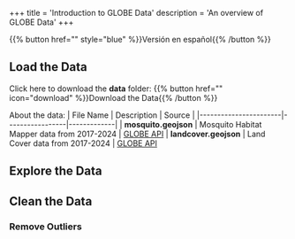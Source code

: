 +++
title = 'Introduction to GLOBE Data'
description = 'An overview of GLOBE Data'
+++

{{% button href="" style="blue" %}}Versión en español{{% /button %}}

## Load the Data
Click here to download the **data** folder:
{{% button href="" icon="download" %}}Download the Data{{% /button %}}

About the data:
| File Name             | Description     | Source      |
|-----------------------|-----------------|-------------|
| **mosquito.geojson** | Mosquito Habitat Mapper data from 2017-2024 | [GLOBE API](https://www.globe.gov/globe-data/globe-api)
| **landcover.geojson** | Land Cover data from 2017-2024 | [GLOBE API](https://www.globe.gov/globe-data/globe-api)

## Explore the Data



## Clean the Data

### Remove Outliers


